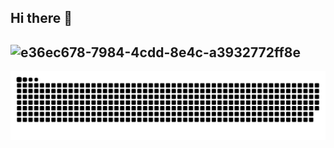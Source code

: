 ## Hi there 👋

![e36ec678-7984-4cdd-8e4c-a3932772ff8e](https://github.com/user-attachments/assets/3bfcb863-894b-4885-9799-411fc5edea95)
------------------------------------------------------------------------
<picture>
  <source media="(prefers-color-scheme: dark)" srcset="https://raw.githubusercontent.com/platane/platane/output/github-contribution-grid-snake-dark.svg">
  <source media="(prefers-color-scheme: light)" srcset="https://raw.githubusercontent.com/platane/platane/output/github-contribution-grid-snake.svg">
  <img alt="github contribution grid snake animation" src="https://raw.githubusercontent.com/platane/platane/output/github-contribution-grid-snake.svg">
</picture>
 <a href="https://github.com/fidanmuhammed/github-profile-views-counter">
